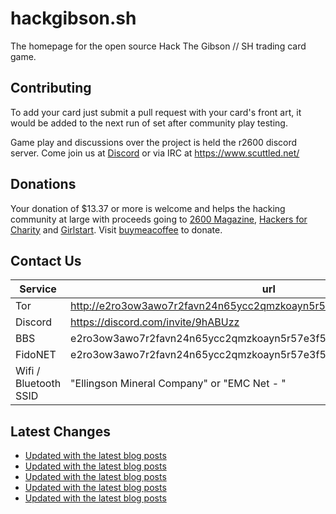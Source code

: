 # hackgibson.sh
The homepage for the open source Hack The Gibson // SH trading card game.


## Contributing

To add your card just submit a pull request with your card's front art, it would be added to the next run of set after community play testing.

Game play and discussions over the project is held the r2600 discord server. Come join us at [Discord](https://discord.com/invite/9hABUzz) or via IRC at https://www.scuttled.net/


## Donations

Your donation of $13.37 or more is welcome and helps the hacking community at large with proceeds going to [2600 Magazine](https://2600.com/), [Hackers for Charity](https://hackersforcharity.org) and [Girlstart](https://girlstart.org).  Visit [buymeacoffee](https://www.buymeacoffee.com/hackgibson.sh) to donate.


## Contact Us

Service | url
-|-
Tor | http://e2ro3ow3awo7r2favn24n65ycc2qmzkoayn5r57e3f56nvjwdcgg32ad.onion
Discord | https://discord.com/invite/9hABUzz
BBS | e2ro3ow3awo7r2favn24n65ycc2qmzkoayn5r57e3f56nvjwdcgg32ad.onion:23
FidoNET | e2ro3ow3awo7r2favn24n65ycc2qmzkoayn5r57e3f56nvjwdcgg32ad.onion:24554
Wifi / Bluetooth SSID | "Ellingson Mineral Company" or "EMC Net - <fidonet address>"

## Latest Changes
<!-- BLOG-POST-LIST:START -->
- [Updated with the latest blog posts](https://github.com/DFW2600/hackgibson.sh/commit/3aa29091cdc6a42c34ddee86976f6996d02eff8a)
- [Updated with the latest blog posts](https://github.com/DFW2600/hackgibson.sh/commit/b4c05082688fc75bbd055727ee39388eb04cd633)
- [Updated with the latest blog posts](https://github.com/DFW2600/hackgibson.sh/commit/0b16e5a1b759c9874dbc9cb4e134ad0859f348b4)
- [Updated with the latest blog posts](https://github.com/DFW2600/hackgibson.sh/commit/490af2596a61e7ed8a6c3d2b5ef91a5cbb08ca39)
- [Updated with the latest blog posts](https://github.com/DFW2600/hackgibson.sh/commit/465db044a68a3fe5b4dbdd05f39292218f5d4132)
<!-- BLOG-POST-LIST:END -->
